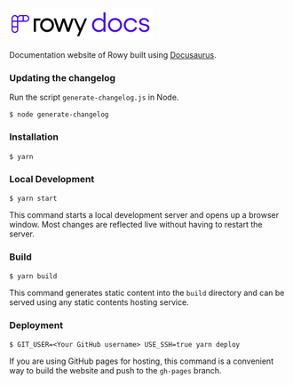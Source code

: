 <img src="static/img/logo-sticker.svg" alt="Rowy Docs" height="60" />

Documentation website of Rowy built using [Docusaurus](https://docusaurus.io/).

### Updating the changelog

Run the script `generate-changelog.js` in Node.

```
$ node generate-changelog
```

### Installation

```
$ yarn
```

### Local Development

```
$ yarn start
```

This command starts a local development server and opens up a browser window.
Most changes are reflected live without having to restart the server.

### Build

```
$ yarn build
```

This command generates static content into the `build` directory and can be
served using any static contents hosting service.

### Deployment

```
$ GIT_USER=<Your GitHub username> USE_SSH=true yarn deploy
```

If you are using GitHub pages for hosting, this command is a convenient way to
build the website and push to the `gh-pages` branch.
